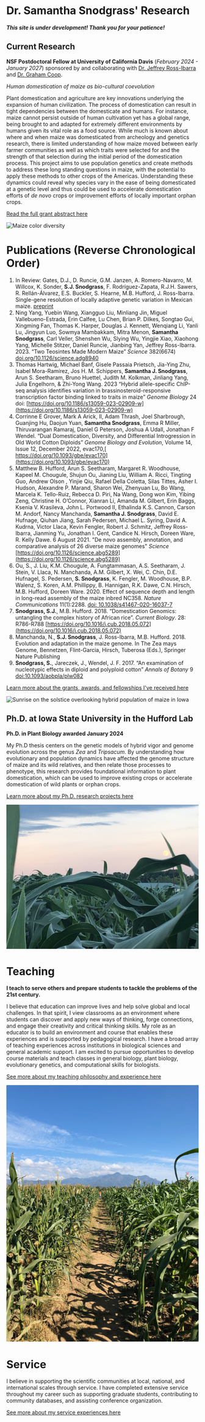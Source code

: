 # Dr. Samantha Snodgrass' Research
**_This site is under development! Thank you for your patience!_**

## Current Research
**NSF Postdoctoral Fellow at University of California Davis** (_February 2024 - January 2027_) sponsored by and collaborating with [Dr. Jeffrey Ross-Ibarra](http://rilab.ucdavis.edu/) and [Dr. Graham Coop](https://gcbias.org/). 

_Human domestication of maize as bio-cultural coevolution_

Plant domestication and agriculture are key innovations underlying the expansion of human civilization. 
The process of domestication can result in tight dependencies between the domesticate and humans.
For instance, maize cannot persist outside of human cultivation yet has a global range, being brought to and adapted for extremely different environments by humans given its vital role as a food source. 
While much is known about where and when maize was domesticated from archeology and genetics research, there is limited understanding of how maize moved between early farmer communities as well as which traits were selected for and the strength of that selection during the initial period of the domestication process.
This project aims to use population genetics and create methods to address these long standing questions in maize, with the potential to apply these methods to other crops of the Americas. 
Understanding these dynamics could reveal why species vary in the ease of being domesticated at a genetic level and thus could be used to accelerate domestication efforts of _de novo_ crops or improvement efforts of locally important orphan crops. 

[Read the full grant abstract here](https://www.nsf.gov/awardsearch/showAward?AWD_ID=2305694&HistoricalAwards=false) 

![Maize color diversity](assets/Ames_2020_Sep26_colorwheelofcorn.jpg)

# Publications (Reverse Chronological Order)
1.	In Review: Gates, D.J., D. Runcie, G.M. Janzen, A. Romero-Navarro, M. Willcox, K. Sonder, **S.J. Snodgrass**, F. Rodríguez-Zapata, R.J.H. Sawers, R. Rellán-Álvarez, E.S. Buckler, S. Hearne, M.B. Hufford, J. Ross-Ibarra. Single-gene resolution of locally adaptive genetic variation in Mexican maize. [preprint](https://www.biorxiv.org/content/10.1101/706739v1)
2.	Ning Yang, Yuebin Wang, Xiangguo Liu, Minliang Jin, Miguel Vallebueno-Estrada, Erin Calfee, Lu Chen, Brian P. Dilkes, Songtao Gui, Xingming Fan, Thomas K. Harper, Douglas J. Kennett, Wenqiang Li, Yanli Lu, Jingyun Luo, Sowmya Mambakkam, Mitra Menon, **Samantha Snodgrass**, Carl Veller, Shenshen Wu, Slying Wu, Yingjie Xiao, Xiaohong Yang, Michelle Stitzer, Daniel Runcie, Jianbing Yan, Jeffrey Ross-Ibarra. 2023. “Two Teosintes Made Modern Maize” _Science_ 382(6674) [doi.org/10.1126/science.adg8940](https://doi.org/10.1126/science.adg8940)
3.	Thomas Hartwig, Michael Banf, Gisele Passaia Prietsch, Jia-Ying Zhu, Isabel Mora-Ramírez, Jos H. M. Schippers, **Samantha J. Snodgrass**, Arun S. Seetharam, Bruno Huettel, Judith M. Kolkman, Jinliang Yang, Julia Engelhorn, & Zhi-Yong Wang. 2023 “Hybrid allele-specific ChIP-seq analysis identifies variation in brassinosteroid-responsive transcription factor binding linked to traits in maize” _Genome Biology_ 24 doi: [https://doi.org/10.1186/s13059-023-02909-w](https://doi.org/10.1186/s13059-023-02909-w)
4.	Corrinne E Grover, Mark A Arick, II, Adam Thrash, Joel Sharbrough, Guanjing Hu, Daojun Yuan, **Samantha Snodgrass**, Emma R Miller, Thiruvarangan Ramaraj, Daniel G Peterson, Joshua A Udall, Jonathan F Wendel. “Dual Domestication, Diversity, and Differential Introgression in Old World Cotton Diploids” _Genome Biology and Evolution_, Volume 14, Issue 12, December 2022, evac170,[ https://doi.org/10.1093/gbe/evac170](https://doi.org/10.1093/gbe/evac170)
5.	Matthew B. Hufford, Arun S. Seetharam, Margaret R. Woodhouse, Kapeel M. Chougule, Shujun Ou, Jianing Liu, William A. Ricci, Tingting Guo, Andrew Olson , Yinjie Qiu, Rafael Della Coletta, Silas Tittes, Asher I. Hudson, Alexandre P. Marand, Sharon Wei, Zhenyuan Lu, Bo Wang, Marcela K. Tello-Ruiz, Rebecca D. Piri, Na Wang, Dong won Kim, Yibing Zeng, Christine H. O’Connor, Xianran Li, Amanda M. Gilbert, Erin Baggs, Ksenia V. Krasileva, John L. Portwood II, Ethalinda K.S. Cannon, Carson M. Andorf, Nancy Manchanda, **Samantha J. Snodgrass**, David E. Hufnage, Qiuhan Jiang, Sarah Pedersen, Michael L. Syring, David A. Kudrna, Victor Llaca, Kevin Fengler, Robert J. Schmitz, Jeffrey Ross-Ibarra, Jianming Yu, Jonathan I. Gent, Candice N. Hirsch, Doreen Ware, R. Kelly Dawe. 6 August 2021. "De novo assembly, annotation, and comparative analysis of 26 diverse maize genomes" _Science_ [https://doi.org/10.1126/science.abg5289](https://doi.org/10.1126/science.abg5289)
6.	Ou, S., J. Liu, K.M. Chougule, A. Fungtammasan, A.S. Seetharam, J. Stein, V. Llaca, N. Manchanda, A.M. Gilbert, X. Wei, C. Chin, D.E. Hufnagel, S. Pedersen, **S. Snodgrass**, K. Fengler, M. Woodhouse, B.P. Walenz, S. Koren, A.M. Phillippy, B. Hannigan, R.K. Dawe, C.N. Hirsch, M.B. Hufford, Doreen Ware. 2020. Effect of sequence depth and length in long-read assembly of the maize inbred NC358. _Nature Communications_ 11(1):2288. [doi: 10.1038/s41467-020-16037-7](https://www.nature.com/articles/s41467-020-16037-7)
7.	**Snodgrass, S.J.**, M.B. Hufford. 2018. “Domestication Genomics: untangling the complex history of African rice”. _Current Biology_. 28: R786-R788 [https://doi.org/10.1016/j.cub.2018.05.072](https://doi.org/10.1016/j.cub.2018.05.072)
8.	Manchanda, N., **S.J. Snodgrass**, J. Ross-Ibarra, M.B. Hufford. 2018. Evolution and adaptation in the maize genome. In The Zea mays Genome, Bennetzen, Flint-Garcia, Hirsch, Tuberosa (Eds.), Springer Nature Publishing
9.	**Snodgrass, S.**, Jareczek, J., Wendel, J. F. 2017. “An examination of nucleotypic effects in diploid and polyploid cotton” _Annals of Botany_ 9 [doi:10.1093/aobpla/plw082](https://doi.org/10.1093/aobpla/plw082)

[Learn more about the grants, awards, and fellowships I've received here](pages/GrantsAwardsFellowships.md)

![Sunrise on the solstice overlooking hybrid population of maize in Iowa](assets/Ames_2020_June20_fieldoverview.jpeg)

## Ph.D. at Iowa State University in the Hufford Lab

**Ph.D. in Plant Biology awarded January 2024**

My Ph.D thesis centers on the genetic models of hybrid vigor and genome evolution across the genus *Zea* and *Tripsacum*. 
By understanding how evolutionary and population dynamics have affected the genome structure of maize and its wild relatives, and then relate those processes to phenotype, this research provides foundational information to plant domestication, which can be used to improve existing crops or accelerate domestication of wild plants or orphan crops. 

[Learn more about my Ph.D. research projects here](pages/PhDresearch.md)

![Full moon in corn field at dusk](assets/Ames_2019_July15_fullmoon.jpeg)

# Teaching 

**I teach to serve others and prepare students to tackle the problems of the 21st century.**

I believe that education can improve lives and help solve global and local challenges. 
In that spirit, I view classrooms as an environment where students can discover and apply new ways of thinking, forge connections, and engage their creativity and critical thinking skills. 
My role as an educator is to build an environment and course that enables these experiences and is supported by pedagogical research. 
I have a broad array of teaching experiences across institutions in biological sciences and general academic support. 
I am excited to pursue opportunities to develop course materials and teach classes in general biology, plant biology, evolutionary genetics, and computational skills for biologists. 

[See more about my teaching philosophy and experience here](pages/Teaching.md)

![Field of maize in Valle de Banderas with mountains in background](assets/PV_2019_Jan30_fieldoverview.jpeg)

# Service

I believe in supporting the scientific communities at local, national, and international scales through service. 
I have completed extensive service throughout my career such as supporting graduate students, contributing to community databases, and assisting conference organization. 

[See more about my service experiences here](pages/Service.md)
